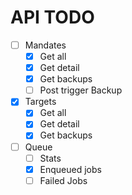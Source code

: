 # API TODO

- [ ] Mandates
    - [x] Get all
    - [x] Get detail
    - [x] Get backups
    - [ ] Post trigger Backup
- [x] Targets
    - [x] Get all
    - [x] Get detail
    - [x] Get backups
- [ ] Queue
    - [ ] Stats
    - [x] Enqueued jobs
    - [ ] Failed Jobs
